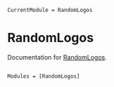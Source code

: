 ```@meta
CurrentModule = RandomLogos
```

# RandomLogos

Documentation for [RandomLogos](https://github.com/terasakisatoshi/RandomLogos.jl).

```@index
```

```@autodocs
Modules = [RandomLogos]
```
